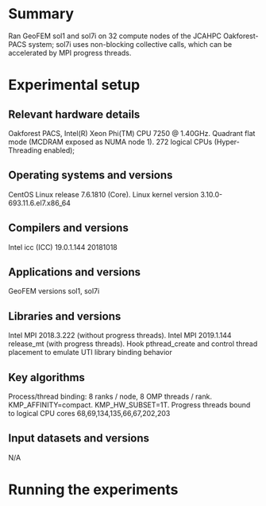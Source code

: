 Summary
=======
Ran GeoFEM sol1 and sol7i on 32 compute nodes of the JCAHPC
Oakforest-PACS system; sol7i uses non-blocking collective calls,
which can be accelerated by MPI progress threads.



Experimental setup
==================

Relevant hardware details
-------------------------
Oakforest PACS, Intel(R) Xeon Phi(TM) CPU 7250 @ 1.40GHz. Quadrant
flat mode (MCDRAM exposed as NUMA node 1). 272 logical CPUs
(Hyper-Threading enabled);

Operating systems and versions
------------------------------
CentOS Linux release 7.6.1810 (Core). Linux kernel version 3.10.0-693.11.6.el7.x86_64

Compilers and versions
----------------------
Intel icc (ICC) 19.0.1.144 20181018

Applications and versions
-------------------------
GeoFEM versions sol1, sol7i

Libraries and versions
----------------------
Intel MPI 2018.3.222 (without progress  threads). Intel MPI
2019.1.144 release_mt (with progress threads). Hook pthread_create
and control thread placement to emulate UTI library binding behavior

Key algorithms
--------------
Process/thread binding: 8 ranks / node, 8 OMP threads /
rank. KMP_AFFINITY=compact. KMP_HW_SUBSET=1T. Progress threads
bound to logical CPU cores 68,69,134,135,66,67,202,203

Input datasets and versions
---------------------------
N/A



Running the experiments
=======================

